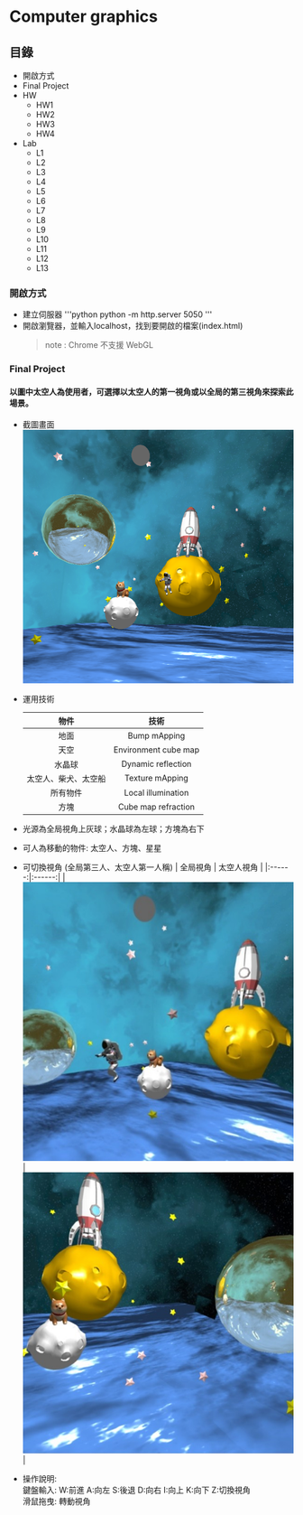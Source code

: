 # Computer graphics

## 目錄
* 開啟方式
* Final Project
* HW
  * HW1
  * HW2
  * HW3
  * HW4
* Lab
  * L1
  * L2
  * L3
  * L4
  * L5
  * L6
  * L7
  * L8
  * L9
  * L10
  * L11
  * L12
  * L13
### 開啟方式
* 建立伺服器
'''python
    python -m http.server 5050
'''
* 開啟瀏覽器，並輸入localhost，找到要開啟的檔案(index.html)
  > note : Chrome 不支援 WebGL

### Final Project
#### 以圖中太空人為使用者，可選擇以太空人的第一視角或以全局的第三視角來探索此場景。

* 截圖畫面
![Alt text](Final%20project/%E6%88%AA%E5%9C%96.png)
* 運用技術

    |  物件 |    技術  | 
    |:------:|:------:|
    | 地面  | Bump mApping  | 
    | 天空  | Environment cube map  | 
    | 水晶球  | Dynamic reflection  | 
    | 太空人、柴犬、太空船  | Texture mApping  | 
    | 所有物件  | Local illumination  | 
    | 方塊  | Cube map refraction  | 
* 光源為全局視角上灰球；水晶球為左球；方塊為右下
* 可人為移動的物件: 太空人、方塊、星星
* 可切換視角 (全局第三人、太空人第一人稱)
    |  全局視角 |    太空人視角  | 
    |:------:|:------:|
    | ![Alt text](Final%20project/%E5%85%A8%E5%B1%80.jpg)  |  ![Alt text](Final%20project/%E5%A4%AA%E7%A9%BA%E4%BA%BA%E8%A6%96%E8%A7%92.jpg)| 
* 	操作說明:
	<br>鍵盤輸入: 
        W:前進 A:向左 S:後退 D:向右 I:向上 K:向下 Z:切換視角
	<br>滑鼠拖曳: 轉動視角
